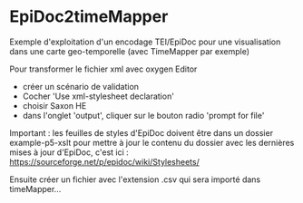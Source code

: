 # EpiDoc2timeMapper
Exemple d'exploitation d'un encodage TEI/EpiDoc pour une visualisation dans une carte geo-temporelle (avec TimeMapper par exemple)

Pour transformer le fichier xml avec oxygen Editor
- créer un scénario de validation
- Cocher 'Use xml-stylesheet declaration'
- choisir Saxon HE 
- dans l'onglet 'output', cliquer sur le bouton radio 'prompt for file'

Important : les feuilles de styles d'EpiDoc doivent être dans un dossier example-p5-xslt
pour mettre à jour le contenu du dossier avec les dernières mises à jour d'EpiDoc, c'est ici : https://sourceforge.net/p/epidoc/wiki/Stylesheets/

Ensuite créer un fichier avec l'extension .csv qui sera importé dans timeMapper...
